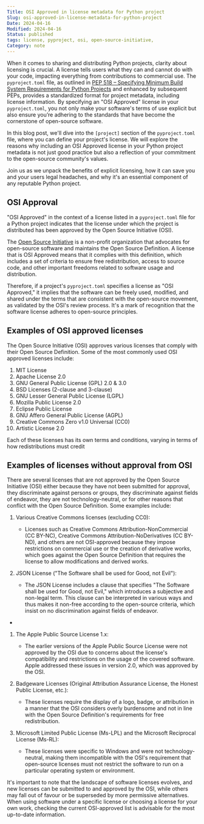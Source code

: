 ```yaml
---
Title: OSI Approved in license metadata for Python project
Slug: osi-approved-in-license-metadata-for-python-project
Date: 2024-04-16
Modified: 2024-04-16
Status: published
tags: license, pyproject, osi, open-source-initiative,
Category: note
---
```

When it comes to sharing and distributing Python projects, clarity about licensing is crucial. A license tells users what they can and cannot do with your code, impacting everything from contributions to commercial use. The `pyproject.toml` file, as outlined in [PEP 518 – Specifying Minimum Build System Requirements for Python Projects](https://peps.python.org/pep-0518/) and enhanced by subsequent PEPs, provides a standardized format for project metadata, including license information. By specifying an "OSI Approved" license in your `pyproject.toml`, you not only make your software's terms of use explicit but also ensure you’re adhering to the standards that have become the cornerstone of open-source software.

In this blog post, we'll dive into the `[project]` section of the `pyproject.toml` file, where you can define your project's license. We will explore the reasons why including an OSI Approved license in your Python project metadata is not just good practice but also a reflection of your commitment to the open-source community's values.

Join us as we unpack the benefits of explicit licensing, how it can save you and your users legal headaches, and why it's an essential component of any reputable Python project.

## OSI Approval
"OSI Approved" in the context of a license listed in a `pyproject.toml` file for a Python project indicates that the license under which the project is distributed has been approved by the Open Source Initiative (OSI).

The [Open Source Initiative](https://opensource.org/) is a non-profit organization that advocates for open-source software and maintains the Open Source Definition. A license that is OSI Approved means that it complies with this definition, which includes a set of criteria to ensure free redistribution, access to source code, and other important freedoms related to software usage and distribution.

Therefore, if a project's `pyproject.toml` specifies a license as "OSI Approved," it implies that the software can be freely used, modified, and shared under the terms that are consistent with the open-source movement, as validated by the OSI's review process. It's a mark of recognition that the software license adheres to open-source principles.

## Examples of OSI approved licenses
The Open Source Initiative (OSI) approves various licenses that comply with their Open Source Definition. Some of the most commonly used OSI approved licenses include:

1. MIT License
2. Apache License 2.0
3. GNU General Public License (GPL) 2.0 & 3.0
4. BSD Licenses (2-clause and 3-clause)
5. GNU Lesser General Public License (LGPL)
6. Mozilla Public License 2.0
7. Eclipse Public License
8. GNU Affero General Public License (AGPL)
9. Creative Commons Zero v1.0 Universal (CC0)
10. Artistic License 2.0

Each of these licenses has its own terms and conditions, varying in terms of how redistributions must credit

## Examples of  licenses without approval from OSI
There are several licenses that are not approved by the Open Source Initiative (OSI) either because they have not been submitted for approval, they discriminate against persons or groups, they discriminate against fields of endeavor, they are not technology-neutral, or for other reasons that conflict with the Open Source Definition. Some examples include:

1. Various Creative Commons licenses (excluding CC0):
    
    - Licenses such as Creative Commons Attribution-NonCommercial (CC BY-NC), Creative Commons Attribution-NoDerivatives (CC BY-ND), and others are not OSI-approved because they impose restrictions on commercial use or the creation of derivative works, which goes against the Open Source Definition that requires the license to allow modifications and derived works.

1. JSON License ("The Software shall be used for Good, not Evil"):
    
    - The JSON License includes a clause that specifies "The Software shall be used for Good, not Evil," which introduces a subjective and non-legal term. This clause can be interpreted in various ways and thus makes it non-free according to the open-source criteria, which insist on no discrimination against fields of endeavor.
- 
1. The Apple Public Source License 1.x:
    
    - The earlier versions of the Apple Public Source License were not approved by the OSI due to concerns about the license's compatibility and restrictions on the usage of the covered software. Apple addressed these issues in version 2.0, which was approved by the OSI.

1. Badgeware Licenses (Original Attribution Assurance License, the Honest Public License, etc.):
    
    - These licenses require the display of a logo, badge, or attribution in a manner that the OSI considers overly burdensome and not in line with the Open Source Definition's requirements for free redistribution.

1. Microsoft Limited Public License (Ms-LPL) and the Microsoft Reciprocal License (Ms-RL):
    
    - These licenses were specific to Windows and were not technology-neutral, making them incompatible with the OSI's requirement that open-source licenses must not restrict the software to run on a particular operating system or environment.

It's important to note that the landscape of software licenses evolves, and new licenses can be submitted to and approved by the OSI, while others may fall out of favour or be superseded by more permissive alternatives. When using software under a specific license or choosing a license for your own work, checking the current OSI-approved list is advisable for the most up-to-date information.